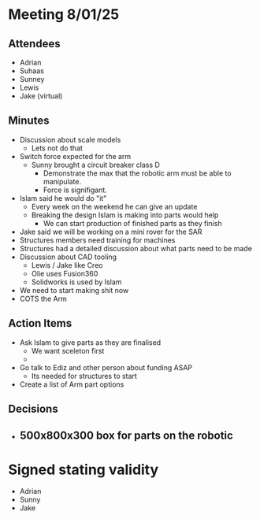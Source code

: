 # Meeting 8/01/25

## Attendees
- Adrian
- Suhaas
- Sunney
- Lewis
- Jake (virtual)

## Minutes
- Discussion about scale models
	- Lets not do that
- Switch force expected for the arm
	- Sunny brought a circuit breaker class D
		- Demonstrate the max that the robotic arm must be able to manipulate.
		- Force is signifigant.
- Islam said he would do "it"
	- Every week on the weekend he can give an update
	- Breaking the design Islam is making into parts would help
		- We can start production of finished parts as they finish
- Jake said we will be working on a mini rover for the SAR
- Structures members need training for machines
- Structures had a detailed discussion about what parts need to be made
- Discussion about CAD tooling
	- Lewis / Jake like Creo
	- Olie uses Fusion360
	- Solidworks is used by Islam
- We need to start making shit now
- COTS the Arm

## Action Items
- Ask Islam to give parts as they are finalised
	- We want sceleton first
	- 
- Go talk to Ediz and other person about funding ASAP
	- Its needed for structures to start
- Create a list of Arm part options

## Decisions
- 500x800x300 box for parts on the robotic
	- 

# Signed stating validity
- Adrian
- Sunny
- Jake
